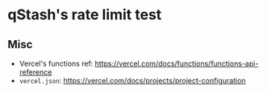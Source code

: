 # qStash's rate limit test

## Misc

- Vercel's functions ref:
  https://vercel.com/docs/functions/functions-api-reference
- `vercel.json`: https://vercel.com/docs/projects/project-configuration
